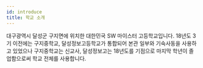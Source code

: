 ```yaml
---
id: introduce
title: 학교 소개
---
```


대구광역시 달성군 구지면에 위치한 대한민국 SW 마이스터 고등학교입니다.
18년도 3기 이전에는 구지중학교, 달성정보고등학교가 통합되어 본관 일부와 기숙사동을 사용하고 있었으나 구지중학교는 신교사, 달성정보고는 18년도를 기점으로 마지막 학년이 졸업함으로써 학교 전체를 사용합니다.
